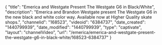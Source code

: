 {
    "title": "Emerica and Westgate Present The Westgate G6 in Black\/White",
    "description": "Emerica and Brandon Westgate present The Westgate G6 in the new black and white color way. Available now at Higher Quality skate shops.",
    "channelid": "168523",
    "videoid": "6384737",
    "date_created": "1440799939",
    "date_modified": "1440799939",
    "type": "captivate",
    "layout": "channelVideo",
    "url": "\/emerica\/emerica-and-westgate-present-the-westgate-g6-in-black-white\/168523-6384737"
}